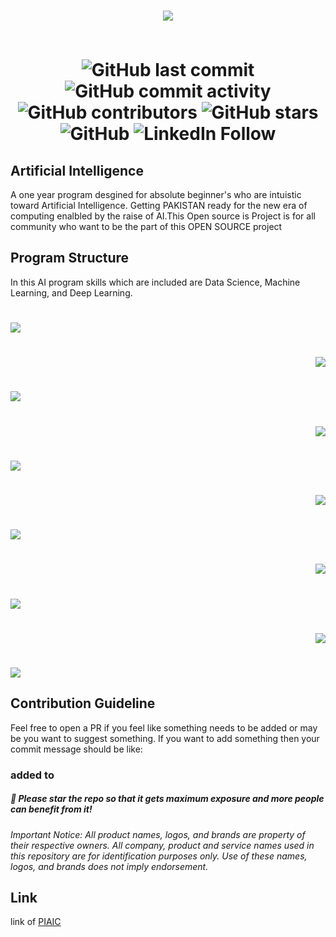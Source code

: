<h1 align="center">
    <a href="https://github.com/qasim1020/PIAIC-Artifical-Intelligence">
        <img src="https://github.com/qasim1020/PIAIC-Artificial-Intelligence/blob/master/Images/logo.png">
    </a>
    
  <br/>
  <br/>

![GitHub last commit](https://img.shields.io/github/last-commit/qasim1020/PIAIC-Artificial-Intelligence?logo=GitHub&style=flat-square)
![GitHub commit activity](https://img.shields.io/github/commit-activity/m/qasim1020/PIAIC-Artificial-Intelligence?color=green&logo=GitHub&style=flat-square)
![GitHub contributors](https://img.shields.io/github/contributors/qasim1020/PIAIC-Artificial-Intelligence?color=green&logo=GitHub&style=flat-square)
![GitHub stars](https://img.shields.io/packagist/stars/qasim1020/PIAIC-Artificial-Intelligence?color=green&logo=GitHub&style=flat-square)
![GitHub](https://img.shields.io/twitter/url?label=GitHub&logo=GitHub&style=social&url=https%3A%2F%2Fgithub.com%2Fqasim1020)
![LinkedIn Follow](https://img.shields.io/twitter/url?label=LinkedIn&logo=LinkedIn&style=social&url=https%3A%2F%2Fwww.linkedin.com%2Fin%2Fqasim-hassan%2F)

</h1>

<h2>Artificial Intelligence</h2>
<p>
   A one year program desgined for absolute beginner's who are intuistic toward Artificial Intelligence. Getting PAKISTAN ready for the new era of computing enalbled by the raise of AI.This Open source is Project is for all community who want to be the part of this OPEN SOURCE project </p>
   
<h2>Program Structure</h2>
<p>    
    In this AI program skills which are included are Data Science, Machine Learning, and Deep Learning.
</p>
<h1 align="left">
    <a href="https://github.com/qasim1020/PIAIC-Artifical-Intelligence">
        <img src="https://github.com/qasim1020/PIAIC-Artificial-Intelligence/blob/master/Images/Git.png">
    </a>   
</h1>
<h1 align="right">
    <a href="https://github.com/qasim1020/PIAIC-Artifical-Intelligence">
        <img src="https://github.com/qasim1020/PIAIC-Artificial-Intelligence/blob/master/Images/OOP_Python.png">
    </a>   
</h1>
<h1 align="left">
    <a href="https://github.com/qasim1020/PIAIC-Artifical-Intelligence">
        <img src="https://github.com/qasim1020/PIAIC-Artificial-Intelligence/blob/master/Images/Linear%20Algebra%20%26%20Statics.png">
    </a>   
</h1>
<h1 align="right">
    <a href="https://github.com/qasim1020/PIAIC-Artifical-Intelligence">
        <img src="https://github.com/qasim1020/PIAIC-Artificial-Intelligence/blob/master/Images/Anaconda%20Libraries.png">
    </a>   
</h1>
<h1 align="left">
    <a href="https://github.com/qasim1020/PIAIC-Artifical-Intelligence">
        <img src="https://github.com/qasim1020/PIAIC-Artificial-Intelligence/blob/master/Images/Data%20Science%20Essentials.png">
    </a>   
</h1>
<h1 align="right">
    <a href="https://github.com/qasim1020/PIAIC-Artifical-Intelligence">
        <img src="https://github.com/qasim1020/PIAIC-Artificial-Intelligence/blob/master/Images/Deep%20Learning%20With%20Keras.png">
    </a>   
</h1>
<h1 align="left">
    <a href="https://github.com/qasim1020/PIAIC-Artifical-Intelligence">
        <img src="https://github.com/qasim1020/PIAIC-Artificial-Intelligence/blob/master/Images/linux.png">
    </a>   
</h1>
<h1 align="right">
    <a href="https://github.com/qasim1020/PIAIC-Artifical-Intelligence">
        <img src="https://github.com/qasim1020/PIAIC-Artificial-Intelligence/blob/master/Images/Docker.png">
    </a>   
</h1>
</h1>
<h1 align="left">
    <a href="https://github.com/qasim1020/PIAIC-Artifical-Intelligence">
        <img src="https://github.com/qasim1020/PIAIC-Artificial-Intelligence/blob/master/Images/Micro-services.png">
    </a>   
</h1>
</h1>
<h1 align="right">
    <a href="https://github.com/qasim1020/PIAIC-Artifical-Intelligence">
        <img src="https://github.com/qasim1020/PIAIC-Artificial-Intelligence/blob/master/Images/Deployment.png">
    </a>   
</h1>
</h1>
<h1 align="left">
    <a href="https://github.com/qasim1020/PIAIC-Artifical-Intelligence">
        <img src="https://github.com/qasim1020/PIAIC-Artificial-Intelligence/blob/master/Images/Ai%20in%20Practise.png">
    </a>   
</h1>
<h2>Contribution Guideline</h2>
Feel free to open a PR if you feel like something needs to be added or may be you want to suggest something.
If you want to add something then your commit message should be like: <h3>added <resource_name> to <section_name></h3>

##### 🌟 Please star the repo so that it gets maximum exposure and more people can benefit from it!

*Important Notice: All product names, logos, and brands are property of their respective owners. All company, product and service names used in this repository are for identification purposes only. Use of these names, logos, and brands does not imply endorsement.*

<h2>Link</h2>
<p>
    link of <a href="https://www.piaic.org/artificial-inteligence">PIAIC</a>
</p>


